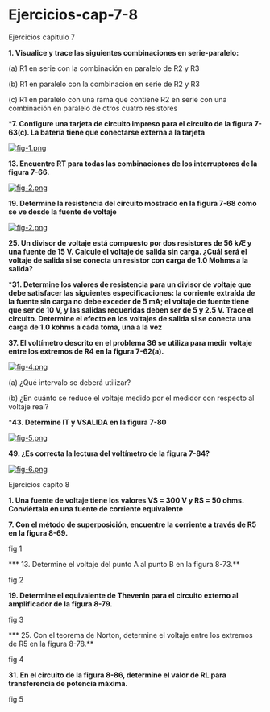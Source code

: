 # Ejercicios-cap-7-8
 
Ejercicios capitulo 7

**1. Visualice y trace las siguientes combinaciones en serie-paralelo:**

(a) R1 en serie con la combinación en paralelo de R2 y R3



(b) R1 en paralelo con la combinación en serie de R2 y R3


(c) R1 en paralelo con una rama que contiene R2 en serie con una combinación en paralelo de otros
cuatro resistores

***7. Configure una tarjeta de circuito impreso para el circuito de la figura 7-63(c). La batería tiene que conectarse externa a la tarjeta**

[![fig-1.png](https://i.postimg.cc/V6H9Wvgg/fig-1.png)](https://postimg.cc/phzn22g5)

**13. Encuentre RT para todas las combinaciones de los interruptores de la figura 7-66.**

[![fig-2.png](https://i.postimg.cc/h46bJJfP/fig-2.png)](https://postimg.cc/bd02WwxK)

**19. Determine la resistencia del circuito mostrado en la figura 7-68 como se ve desde la fuente de voltaje**

[![fig-2.png](https://i.postimg.cc/h46bJJfP/fig-2.png)](https://postimg.cc/bd02WwxK)

**25. Un divisor de voltaje está compuesto por dos resistores de 56 kÆ y una fuente de 15 V. Calcule el voltaje de salida sin carga. ¿Cuál será el voltaje de salida si se conecta un resistor con carga de 1.0 Mohms a la salida?**


***31. Determine los valores de resistencia para un divisor de voltaje que debe satisfacer las siguientes especificaciones: la corriente extraída de la fuente sin carga no debe exceder de 5 mA; el voltaje de fuente tiene que ser de 10 V, y las salidas requeridas deben ser de 5 y 2.5 V. Trace el circuito. Determine el efecto en los voltajes de salida si se conecta una carga de 1.0 kohms a cada toma, una a la vez**


**37. El voltímetro descrito en el problema 36 se utiliza para medir voltaje entre los extremos de R4 en la figura 7-62(a).**

[![fig-4.png](https://i.postimg.cc/nLFv8BwT/fig-4.png)](https://postimg.cc/68P7n2KG)


(a) ¿Qué intervalo se deberá utilizar?


(b) ¿En cuánto se reduce el voltaje medido por el medidor con respecto al voltaje real?

***43. Determine IT y VSALIDA en la figura 7-80**

[![fig-5.png](https://i.postimg.cc/wxZk8MNJ/fig-5.png)](https://postimg.cc/Bt5F2qMQ)

**49. ¿Es correcta la lectura del voltímetro de la figura 7-84?**

[![fig-6.png](https://i.postimg.cc/YCwf0PbC/fig-6.png)](https://postimg.cc/N5prPp33)






Ejercicios capito 8

**1. Una fuente de voltaje tiene los valores VS = 300 V y RS = 50 ohms. Conviértala en una fuente de corriente equivalente**

**7. Con el método de superposición, encuentre la corriente a través de R5 en la figura 8-69.**

fig 1


*** 13. Determine el voltaje del punto A al punto B en la figura 8-73.**

fig 2

**19. Determine el equivalente de Thevenin para el circuito externo al amplificador de la figura 8-79.**

fig 3

*** 25. Con el teorema de Norton, determine el voltaje entre los extremos de R5 en la figura 8-78.**

fig 4

**31. En el circuito de la figura 8-86, determine el valor de RL para transferencia de potencia máxima.**

fig 5